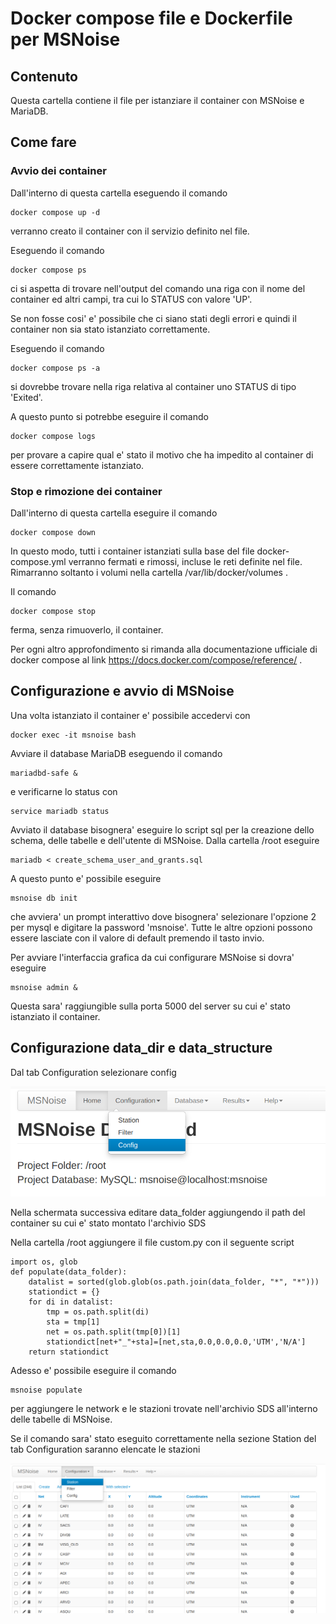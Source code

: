 # Docker compose file e Dockerfile per MSNoise
## Contenuto
Questa cartella contiene il file per istanziare il container con MSNoise e MariaDB. 

## Come fare

### Avvio dei container
Dall'interno di questa cartella eseguendo il comando

```
docker compose up -d
```
verranno creato il container con il servizio definito nel file.

Eseguendo il comando

```
docker compose ps
```

ci si aspetta di trovare nell'output del comando una riga con il nome del container ed altri campi, tra cui lo STATUS con valore 'UP'.

Se non fosse cosi' e' possibile che ci siano stati degli errori e quindi il container non sia stato istanziato correttamente.

Eseguendo il comando 

```
docker compose ps -a 
```
si dovrebbe trovare nella riga relativa al container uno STATUS di tipo 'Exited'.

A questo punto si potrebbe eseguire il comando

```
docker compose logs  
```
per provare a capire qual e' stato il motivo che ha impedito al container di essere correttamente istanziato.

### Stop e rimozione dei container
Dall'interno di questa cartella eseguire il comando

```
docker compose down
```

In questo modo, tutti i container istanziati sulla base del file docker-compose.yml verranno fermati e rimossi, incluse le reti definite nel file. Rimarranno soltanto i volumi nella cartella /var/lib/docker/volumes .

Il comando 

```
docker compose stop
```

ferma, senza rimuoverlo, il container.

Per ogni altro approfondimento si rimanda alla documentazione ufficiale di docker compose al link https://docs.docker.com/compose/reference/ .

## Configurazione e avvio di MSNoise

Una volta istanziato il container e' possibile accedervi con 

```
docker exec -it msnoise bash
```

Avviare il database MariaDB eseguendo il comando 

```
mariadbd-safe &
```

e verificarne lo status con 

```
service mariadb status
```

Avviato il database bisognera' eseguire lo script sql per la creazione dello schema, delle tabelle
e dell'utente di MSNoise. Dalla cartella /root eseguire 

```
mariadb < create_schema_user_and_grants.sql
```

A questo punto e' possibile eseguire 

```
msnoise db init
```

che avviera' un prompt interattivo dove bisognera' selezionare l'opzione 2 per mysql e digitare
la password 'msnoise'. Tutte le altre opzioni possono essere lasciate con il valore di default premendo il tasto
invio.

Per avviare l'interfaccia grafica da cui configurare MSNoise si dovra' eseguire

```
msnoise admin &
```

Questa sara' raggiungible sulla porta 5000 del server su cui e' stato istanziato il container.

## Configurazione data_dir e data_structure

Dal tab Configuration selezionare config

![alt text](screenshots/config.png "Title")


Nella schermata successiva editare data_folder aggiungendo il path del container su cui e' stato montato l'archivio SDS 

Nella cartella /root aggiungere il file custom.py con il seguente script

```
import os, glob
def populate(data_folder):
    datalist = sorted(glob.glob(os.path.join(data_folder, "*", "*")))
    stationdict = {}
    for di in datalist:
        tmp = os.path.split(di)
        sta = tmp[1]
        net = os.path.split(tmp[0])[1]
        stationdict[net+"_"+sta]=[net,sta,0.0,0.0,0.0,'UTM','N/A']
    return stationdict
```

Adesso e' possibile eseguire il comando

```
msnoise populate
```

per aggiungere le network e le stazioni trovate nell'archivio SDS all'interno delle tabelle di MSNoise.

Se il comando sara' stato eseguito correttamente nella sezione Station del tab Configuration saranno elencate le stazioni 

![alt text](screenshots/station.png "Title")

